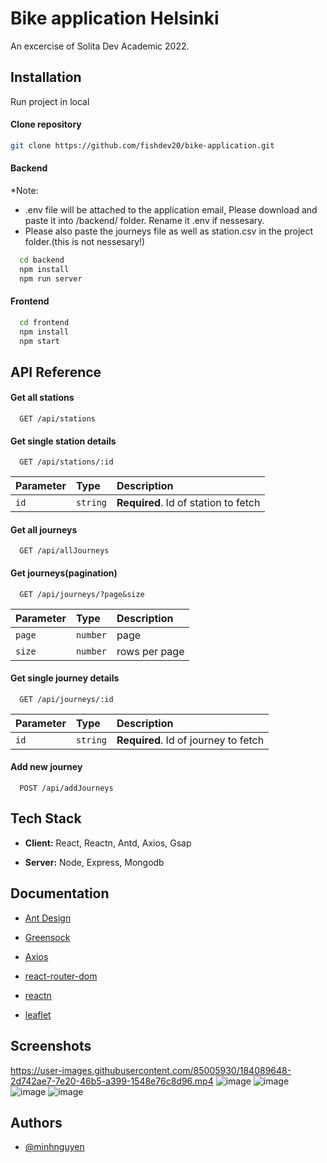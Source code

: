 # Bike application Helsinki

An excercise of Solita Dev Academic 2022.

## Installation

Run project in local

#### Clone repository

```bash
git clone https://github.com/fishdev20/bike-application.git
```

#### Backend
 *Note: 
 - .env file will be attached to the application email, Please download and paste it into /backend/ folder. Rename it .env if nessesary.
 - Please also paste the journeys file as well as station.csv in the project folder.(this is not nessesary!)

```bash
  cd backend
  npm install
  npm run server
```

#### Frontend

```bash
  cd frontend
  npm install
  npm start
```



## API Reference

#### Get all stations

```http
  GET /api/stations
```



#### Get single station details

```http
  GET /api/stations/:id
```

| Parameter | Type     | Description                       |
| :-------- | :------- | :-------------------------------- |
| `id`      | `string` | **Required**. Id of station to fetch |


#### Get all journeys

```http
  GET /api/allJourneys
```

#### Get journeys(pagination)

```http
  GET /api/journeys/?page&size
```

| Parameter | Type     | Description                       |
| :-------- | :------- | :-------------------------------- |
| `page`      | `number` | page |
| `size`      | `number` | rows per page |

#### Get single journey details

```http
  GET /api/journeys/:id
```

| Parameter | Type     | Description                       |
| :-------- | :------- | :-------------------------------- |
| `id`      | `string` | **Required**. Id of journey to fetch |

#### Add new journey
```http
  POST /api/addJourneys
```



## Tech Stack

- **Client:** React, Reactn, Antd, Axios, Gsap

- **Server:** Node, Express, Mongodb



## Documentation

- [Ant Design](https://ant.design/)

- [Greensock](https://greensock.com/gsap/)

- [Axios](https://www.npmjs.com/package/axios)

- [react-router-dom](https://reactrouter.com/docs/en/v6/getting-started/tutorial)

- [reactn](https://www.npmjs.com/package/reactn)

- [leaflet](https://react-leaflet.js.org/)




## Screenshots

https://user-images.githubusercontent.com/85005930/184089648-2d742ae7-7e20-46b5-a399-1548e76c8d96.mp4
![image](https://user-images.githubusercontent.com/85005930/181729933-c141058e-acb2-4c4b-8a41-4d5dd15b30ab.png)
![image](https://user-images.githubusercontent.com/85005930/184534321-2adad1e5-b824-4e70-82dc-cc9b0979cef7.png)
![image](https://user-images.githubusercontent.com/85005930/181730232-2dccf43e-f0d0-477d-b6d6-a897e20d8982.png)
![image](https://user-images.githubusercontent.com/85005930/181732082-ec07f115-1be8-4eda-b617-ebc883dd4633.png)



## Authors

- [@minhnguyen](https://github.com/fishdev20)


